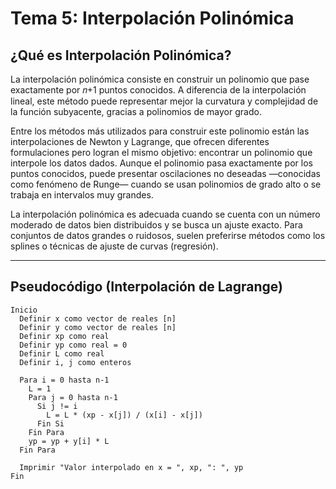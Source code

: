 #   Tema 5: Interpolación Polinómica

## ¿Qué es Interpolación Polinómica?

La interpolación polinómica consiste en construir un polinomio que pase exactamente por 𝑛+1 puntos conocidos. A diferencia de la interpolación lineal, este método puede representar mejor la curvatura y complejidad de la función subyacente, gracias a polinomios de mayor grado.

Entre los métodos más utilizados para construir este polinomio están las interpolaciones de Newton y Lagrange, que ofrecen diferentes formulaciones pero logran el mismo objetivo: encontrar un polinomio que interpole los datos dados. Aunque el polinomio pasa exactamente por los puntos conocidos, puede presentar oscilaciones no deseadas —conocidas como fenómeno de Runge— cuando se usan polinomios de grado alto o se trabaja en intervalos muy grandes.

La interpolación polinómica es adecuada cuando se cuenta con un número moderado de datos bien distribuidos y se busca un ajuste exacto. Para conjuntos de datos grandes o ruidosos, suelen preferirse métodos como los splines o técnicas de ajuste de curvas (regresión).

---


##  Pseudocódigo (Interpolación de Lagrange)

```plaintext
Inicio
  Definir x como vector de reales [n]
  Definir y como vector de reales [n]
  Definir xp como real
  Definir yp como real = 0
  Definir L como real
  Definir i, j como enteros

  Para i = 0 hasta n-1
    L = 1
    Para j = 0 hasta n-1
      Si j != i
        L = L * (xp - x[j]) / (x[i] - x[j])
      Fin Si
    Fin Para
    yp = yp + y[i] * L
  Fin Para

  Imprimir "Valor interpolado en x = ", xp, ": ", yp
Fin
```

